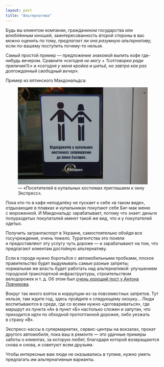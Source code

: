 ```yaml
---
layout: post
title: "Альтернатива"
---
```


Будь вы клиентом компании, гражданином государства или влюблённым юношей, заинтересованность второй стороны в вас можно оценить по тому, *предлагает ли она разумную альтернативу,* если по-вашему поступить почему-то нельзя.

Самый простой пример — предложение знакомой выпить кофе где-нибудь вечером. Сравните *«сегодня не могу + %отговорка ради приличия%»* и *«сегодня у меня кройка и шитьё, но завтра как раз долгожданный свободный вечер».*

<!-- more -->
Пример из ялтинского Макдональдса:

<figure>
<img src="/i/alternative/mcd.jpg">
<figcaption>— «Посетителей в купальных костюмах приглашаем к окну Экспресс».</figcaption>
</figure>

Пока кто-то в кафе неподалёку не пускает к себе «в таком виде», отдыхающие в плавках и купальниках покупают себе Биг-мак меню с мороженкой. И Макдональдс зарабатывает, потому что знает: деньги полураздетых покупаталей имеют такой же вид, что и у покупателей одетых.

Получить загранпаспорт в Украине, самостоятельно обойдя все госучреждения, очень тяжело. Турагентства это поняли и предоставляют эту услугу чуть дороже — и зарабатывают на том, что предлагают клиентам достойную альтернативу.

Если в городе нужно боротьбся с автомобильными пробками, плохое правительство будет выдумывать самые разные запреты; нормальная же власть будет работать над альтернативой: улучшением городской транспортной инфраструктуры, строительством велодорожек и т. д. Об этом был [очень хороший пост у Антона Ловчикова](http://antiflasher.livejournal.com/2900.html).

Вокруг так много взяток и коррупции из-за повсеместных запретов. Тут нельзя, там ждите год, здесь пройдите к следующему окошку... Люди воспитываются в среде, где со всеми нужно «договариваться», где маршрут из пункта «А» в пункт «Б» настолько сложен и запутан, что приходится идти по обходной протоптанной дорожке, либо уезжать в страну «В».

Экспресс-кассы в супермаркетах, сервис-центры на вокзалах, прокат другого автомобиля, пока ваш в ремонте — это удачные примеры заботы о клиентах, за которую любят, благодаря которой возвращаются снова и снова, и советуют всем друзьям.

Чтобы интересные вам люди не оказывались в тупике, нужно уметь предлагать им альтернативные варианты.
